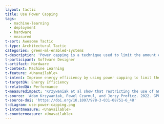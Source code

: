 ```yaml
---
layout: tactic
title: Use Power Capping
tags:
  - machine-learning
  - deployment
  - hardware
  - measured
t-sort: Awesome Tactic
t-type: Architectural Tactic
categories: green-ml-enabled-systems
t-description: 'Power capping is a technique used to limit the amount of power consumed by a device or system, such as a CPU, GPU, or server. It involves setting a maximum power consumption threshold for the device, and dynamically adjusting the power usage to ensure that it stays below that threshold. This is typically done to manage the power consumption and heat dissipa- tion of a device, and to prevent it from exceeding the power budget of a data center or other power-limited environment.'
t-participant: Software Designer
t-artifact: Hardware
t-context: Machine Learning
t-feature: <Unavailable>
t-intent: Improve energy efficiency by using power capping to limit the energy usage of a ML model
t-targetQA: Energy Efficiency
t-relatedQA: Performance
t-measuredimpact: 'Krzywaniak et al show that restricting the use of GPU resources can lead to reduced performance and longer execution times, but in certain configurations, it can also result in a significant reduction in energy consumption (up to 33%) with a moderate impact on performance.'
t-source: 'Adam Krzywaniak, Pawel Czarnul, and Jerzy Proficz. 2022. GPU Power Capping for Energy-Performance Trade-Offs in Training of Deep Convolutional Neural Networks for Image Recognition. In International Conference on Computational Science. Springer, 667–681.'
t-source-doi: 'https://doi.org/10.1007/978-3-031-08751-6_48'
t-diagram: use-power-capping.png
t-intentmeasure: <Unavailable>
t-countermeasure: <Unavailable>
---
```

